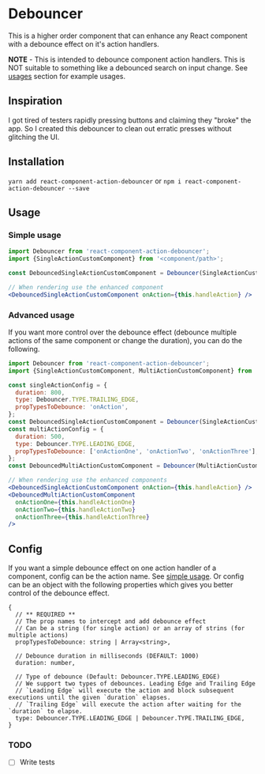 # Debouncer

This is a higher order component that can enhance any React component with a debounce effect on it's action handlers.

**NOTE** - This is intended to debounce component action handlers. This is NOT suitable to something like a debounced search on input change. See [usages](#usage) section for example usages.

## Inspiration

I got tired of testers rapidly pressing buttons and claiming they "broke" the app. So I created this debouncer to clean out erratic presses without glitching the UI.

## Installation

`yarn add react-component-action-debouncer` or `npm i react-component-action-debouncer --save`

## Usage

### Simple usage

```jsx
import Debouncer from 'react-component-action-debouncer';
import {SingleActionCustomComponent} from '<component/path>';

const DebouncedSingleActionCustomComponent = Debouncer(SingleActionCustomComponent, 'onAction');

// When rendering use the enhanced component
<DebouncedSingleActionCustomComponent onAction={this.handleAction} />
```

### Advanced usage

If you want more control over the debounce effect (debounce multiple actions of the same component or change the duration), you can do the following.

```jsx
import Debouncer from 'react-component-action-debouncer';
import {SingleActionCustomComponent, MultiActionCustomComponent} from '<component/path>';

const singleActionConfig = {
  duration: 800,
  type: Debouncer.TYPE.TRAILING_EDGE,
  propTypesToDebounce: 'onAction',
};
const DebouncedSingleActionCustomComponent = Debouncer(SingleActionCustomComponent, singleActionConfig);
const multiActionConfig = {
  duration: 500,
  type: Debouncer.TYPE.LEADING_EDGE,
  propTypesToDebounce: ['onActionOne', 'onActionTwo', 'onActionThree'],
};
const DebouncedMultiActionCustomComponent = Debouncer(MultiActionCustomComponent, multiActionConfig);

// When rendering use the enhanced components
<DebouncedSingleActionCustomComponent onAction={this.handleAction} />
<DebouncedMultiActionCustomComponent
  onActionOne={this.handleActionOne}
  onActionTwo={this.handleActionTwo}
  onActionThree={this.handleActionThree}
/>
```

## Config

If you want a simple debounce effect on one action handler of a component, config can be the action name. See [simple usage](#simple-usage).
Or config can be an object with the following properties which gives you better control of the debounce effect.

```
{
  // ** REQUIRED **
  // The prop names to intercept and add debounce effect
  // Can be a string (for single action) or an array of strins (for multiple actions)
  propTypesToDebounce: string | Array<string>,

  // Debounce duration in milliseconds (DEFAULT: 1000)
  duration: number,

  // Type of debounce (Default: Debouncer.TYPE.LEADING_EDGE)
  // We support two types of debounces. Leading Edge and Trailing Edge
  // `Leading Edge` will execute the action and block subsequent executions until the given `duration` elapses.
  // `Trailing Edge` will execute the action after waiting for the `duration` to elapse.
  type: Debouncer.TYPE.LEADING_EDGE | Debouncer.TYPE.TRAILING_EDGE,
}
```

### TODO
- [ ] Write tests
